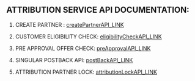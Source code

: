 ## ATTRIBUTION SERVICE API DOCUMENTATION:

1. CREATE PARTNER : [createPartnerAPI_LINK](https://github.com/devanandgiri-respo/attribution-service-readme/blob/main/attribution-service/createPartner.md)

2. CUSTOMER ELIGIBILITY CHECK: [eligibilityCheckAPI_LINK](https://github.com/devanandgiri-respo/attribution-service-readme/blob/main/attribution-service/customerEligibilityCheck.md)

3. PRE APPROVAL OFFER CHECK: [preApprovalAPI_LINK](https://github.com/devanandgiri-respo/attribution-service-readme/blob/main/attribution-service/preApprovalOffer.md)

4. SINGULAR POSTBACK API: [postBackAPI_LINK](https://github.com/devanandgiri-respo/attribution-service-readme/blob/main/attribution-service/postBackApi.md)

5. ATTRIBUTION PARTNER LOCK: [attributionLockAPI_LINK](https://github.com/devanandgiri-respo/attribution-service-readme/blob/main/attribution-service/attributionLock.md)
